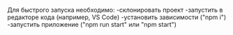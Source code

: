 Для быстрого запуска необходимо:
-склонировать проект
-запустить в редакторе кода (например, VS Code)
-установить зависимости ("npm i")
-запустить приложение ("npm run start" или "npm start")

